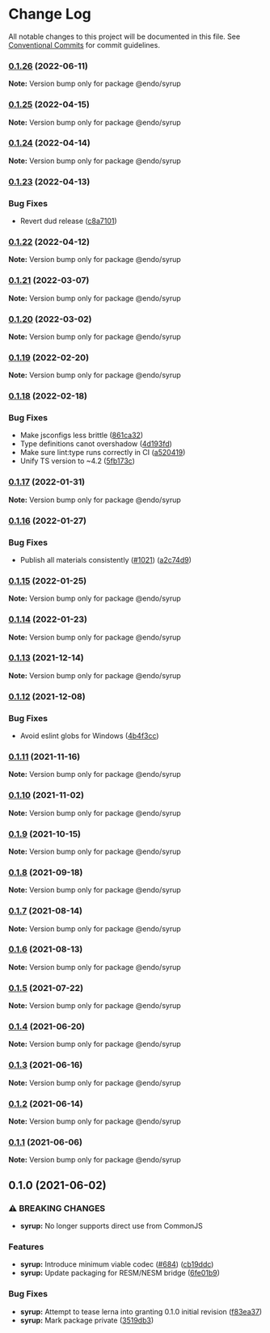 # Change Log

All notable changes to this project will be documented in this file.
See [Conventional Commits](https://conventionalcommits.org) for commit guidelines.

### [0.1.26](https://github.com/endojs/endo/compare/@endo/syrup@0.1.25...@endo/syrup@0.1.26) (2022-06-11)

**Note:** Version bump only for package @endo/syrup





### [0.1.25](https://github.com/endojs/endo/compare/@endo/syrup@0.1.24...@endo/syrup@0.1.25) (2022-04-15)

**Note:** Version bump only for package @endo/syrup





### [0.1.24](https://github.com/endojs/endo/compare/@endo/syrup@0.1.23...@endo/syrup@0.1.24) (2022-04-14)

**Note:** Version bump only for package @endo/syrup





### [0.1.23](https://github.com/endojs/endo/compare/@endo/syrup@0.1.22...@endo/syrup@0.1.23) (2022-04-13)


### Bug Fixes

* Revert dud release ([c8a7101](https://github.com/endojs/endo/commit/c8a71017d8d7af10a97909c9da9c5c7e59aed939))



### [0.1.22](https://github.com/endojs/endo/compare/@endo/syrup@0.1.21...@endo/syrup@0.1.22) (2022-04-12)

**Note:** Version bump only for package @endo/syrup





### [0.1.21](https://github.com/endojs/endo/compare/@endo/syrup@0.1.20...@endo/syrup@0.1.21) (2022-03-07)

**Note:** Version bump only for package @endo/syrup





### [0.1.20](https://github.com/endojs/endo/compare/@endo/syrup@0.1.19...@endo/syrup@0.1.20) (2022-03-02)

**Note:** Version bump only for package @endo/syrup





### [0.1.19](https://github.com/endojs/endo/compare/@endo/syrup@0.1.18...@endo/syrup@0.1.19) (2022-02-20)

**Note:** Version bump only for package @endo/syrup





### [0.1.18](https://github.com/endojs/endo/compare/@endo/syrup@0.1.17...@endo/syrup@0.1.18) (2022-02-18)


### Bug Fixes

* Make jsconfigs less brittle ([861ca32](https://github.com/endojs/endo/commit/861ca32a72f0a48410fd93b1cbaaad9139590659))
* Type definitions canot overshadow ([4d193fd](https://github.com/endojs/endo/commit/4d193fd3387dadd6f55fd51ad872f10878ef46f9))
* Make sure lint:type runs correctly in CI ([a520419](https://github.com/endojs/endo/commit/a52041931e72cb7b7e3e21dde39c099cc9f262b0))
* Unify TS version to ~4.2 ([5fb173c](https://github.com/endojs/endo/commit/5fb173c05c9427dca5adfe66298c004780e8b86c))



### [0.1.17](https://github.com/endojs/endo/compare/@endo/syrup@0.1.16...@endo/syrup@0.1.17) (2022-01-31)

**Note:** Version bump only for package @endo/syrup





### [0.1.16](https://github.com/endojs/endo/compare/@endo/syrup@0.1.15...@endo/syrup@0.1.16) (2022-01-27)


### Bug Fixes

* Publish all materials consistently ([#1021](https://github.com/endojs/endo/issues/1021)) ([a2c74d9](https://github.com/endojs/endo/commit/a2c74d9de68a325761d62e1b2187a117ef884571))



### [0.1.15](https://github.com/endojs/endo/compare/@endo/syrup@0.1.14...@endo/syrup@0.1.15) (2022-01-25)

**Note:** Version bump only for package @endo/syrup





### [0.1.14](https://github.com/endojs/endo/compare/@endo/syrup@0.1.13...@endo/syrup@0.1.14) (2022-01-23)

**Note:** Version bump only for package @endo/syrup





### [0.1.13](https://github.com/endojs/endo/compare/@endo/syrup@0.1.12...@endo/syrup@0.1.13) (2021-12-14)

**Note:** Version bump only for package @endo/syrup





### [0.1.12](https://github.com/endojs/endo/compare/@endo/syrup@0.1.11...@endo/syrup@0.1.12) (2021-12-08)


### Bug Fixes

* Avoid eslint globs for Windows ([4b4f3cc](https://github.com/endojs/endo/commit/4b4f3ccaf3f5e8d53faefb4264db343dd603bf80))



### [0.1.11](https://github.com/endojs/endo/compare/@endo/syrup@0.1.10...@endo/syrup@0.1.11) (2021-11-16)

**Note:** Version bump only for package @endo/syrup





### [0.1.10](https://github.com/endojs/endo/compare/@endo/syrup@0.1.9...@endo/syrup@0.1.10) (2021-11-02)

**Note:** Version bump only for package @endo/syrup





### [0.1.9](https://github.com/endojs/endo/compare/@endo/syrup@0.1.8...@endo/syrup@0.1.9) (2021-10-15)

**Note:** Version bump only for package @endo/syrup





### [0.1.8](https://github.com/endojs/endo/compare/@endo/syrup@0.1.7...@endo/syrup@0.1.8) (2021-09-18)

**Note:** Version bump only for package @endo/syrup





### [0.1.7](https://github.com/endojs/endo/compare/@endo/syrup@0.1.6...@endo/syrup@0.1.7) (2021-08-14)

**Note:** Version bump only for package @endo/syrup





### [0.1.6](https://github.com/endojs/endo/compare/@endo/syrup@0.1.5...@endo/syrup@0.1.6) (2021-08-13)

**Note:** Version bump only for package @endo/syrup





### [0.1.5](https://github.com/endojs/endo/compare/@endo/syrup@0.1.4...@endo/syrup@0.1.5) (2021-07-22)

**Note:** Version bump only for package @endo/syrup





### [0.1.4](https://github.com/endojs/endo/compare/@endo/syrup@0.1.3...@endo/syrup@0.1.4) (2021-06-20)

**Note:** Version bump only for package @endo/syrup





### [0.1.3](https://github.com/endojs/endo/compare/@endo/syrup@0.1.2...@endo/syrup@0.1.3) (2021-06-16)

**Note:** Version bump only for package @endo/syrup





### [0.1.2](https://github.com/endojs/endo/compare/@endo/syrup@0.1.1...@endo/syrup@0.1.2) (2021-06-14)

**Note:** Version bump only for package @endo/syrup





### [0.1.1](https://github.com/endojs/endo/compare/@endo/syrup@0.1.0...@endo/syrup@0.1.1) (2021-06-06)

**Note:** Version bump only for package @endo/syrup





## 0.1.0 (2021-06-02)


### ⚠ BREAKING CHANGES

* **syrup:** No longer supports direct use from CommonJS

### Features

* **syrup:** Introduce minimum viable codec ([#684](https://github.com/endojs/endo/issues/684)) ([cb19ddc](https://github.com/endojs/endo/commit/cb19ddcaae9074742181250976fdf408dd18062b))
* **syrup:** Update packaging for RESM/NESM bridge ([6fe01b9](https://github.com/endojs/endo/commit/6fe01b9173be6e03c597bf011bc96480101af1e9))


### Bug Fixes

* **syrup:** Attempt to tease lerna into granting 0.1.0 initial revision ([f83ea37](https://github.com/endojs/endo/commit/f83ea37f9cb7685dbb10d2df39ee8b110c485fba))
* **syrup:** Mark package private ([3519db3](https://github.com/endojs/endo/commit/3519db3e9c761e3b4132cf11e6711292847ce5c4))
